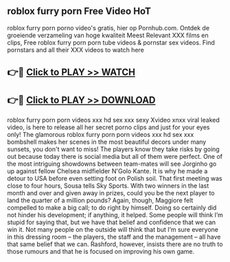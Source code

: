 ## roblox furry porn Free Video HoT 

roblox furry porn porno video's gratis, hier op Pornhub.com. Ontdek de groeiende verzameling van hoge kwaliteit Meest Relevant XXX films en clips,
Free roblox furry porn porn tube videos & pornstar sex videos. Find pornstars and all their XXX videos to watch here


## 👉🔴 [Click to PLAY >> WATCH](http://us.freeplayer.one?title=roblox_furry_porn&ref=16D)

## 👉🔴 [Click to PLAY >> DOWNLOAD](http://us.freeplayer.one?title=roblox_furry_porn&ref=16D)


roblox furry porn porn videos xxx hd sex xxx sexy Xvideo xnxx viral leaked video, is here to release all her secret porno clips and just for your eyes only! The glamorous roblox furry porn porn videos xxx hd sex xxx bombshell makes her scenes in the most beautiful decors under many sunsets, you don't want to miss! The players know they take risks by going out because today there is social media but all of them were perfect. One of the most intriguing showdowns between team-mates will see Jorginho go up against fellow Chelsea midfielder N'Golo Kante. It is why he made a detour to USA before even setting foot on Polish soil. That first meeting was close to four hours, Sousa tells Sky Sports. With two winners in the last month and over and given away in prizes, could you be the next player to land the quarter of a million pounds? Again, though, Maggiore felt compelled to make a big call; to do right by himself. Doing so certainly did not hinder his development; if anything, it helped. Some people will think I’m stupid for saying that, but we have that belief and confidence that we can win it. Not many people on the outside will think that but I’m sure everyone in this dressing room – the players, the staff and the management – all have that same belief that we can. Rashford, however, insists there are no truth to those rumours and that he is focused on improving his own game.